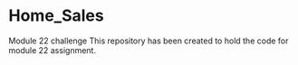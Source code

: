 # Home_Sales
Module 22 challenge
This repository has been created to hold the code for module 22 assignment. 
